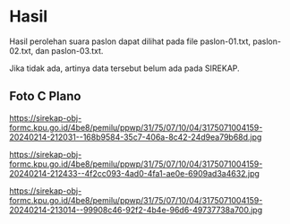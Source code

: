 # Hasil

Hasil perolehan suara paslon dapat dilihat pada file paslon-01.txt, paslon-02.txt, dan paslon-03.txt.

Jika tidak ada, artinya data tersebut belum ada pada SIREKAP.

## Foto C Plano

https://sirekap-obj-formc.kpu.go.id/4be8/pemilu/ppwp/31/75/07/10/04/3175071004159-20240214-212031--168b9584-35c7-406a-8c42-24d9ea79b68d.jpg

https://sirekap-obj-formc.kpu.go.id/4be8/pemilu/ppwp/31/75/07/10/04/3175071004159-20240214-212433--4f2cc093-4ad0-4fa1-ae0e-6909ad3a4632.jpg

https://sirekap-obj-formc.kpu.go.id/4be8/pemilu/ppwp/31/75/07/10/04/3175071004159-20240214-213014--99908c46-92f2-4b4e-96d6-49737738a700.jpg
